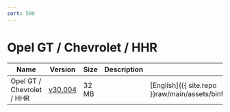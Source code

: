 ```yaml
---
sort: 500
---
```

# Opel GT / Chevrolet / HHR

| Name | Version | Size | Description | Languages | 
| --- | --- | --- | --- | --- | 
| Opel GT / Chevrolet / HHR | [v30.004](tech2win_card_opel_gt_chevrolet_hhr_v30.004_en.png) | 32 MB |  | [English]({{ site.repo }}raw/main/assets/binfiles/tech2win_card_opel_gt_chevrolet_hhr_v30.004_en.zip) |
